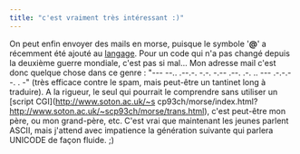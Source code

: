 ```yaml
---
title: "c'est vraiment très intéressant :)"
---
```


On peut enfin envoyer des mails en morse, puisque le symbole '**@**' a
récemment été ajouté au
[langage](http://www.cjonline.com/stories/021704/pag_morsecode.shtml). Pour un
code qui n'a pas changé depuis la deuxième guerre mondiale, c'est pas si
mal... Mon adresse mail c'est donc quelque chose dans ce genre : "--- --..
.--.-. -.-. -.-- .--. .-. .. --- .-.-.- -. . -" (très efficace contre le spam,
mais peut-être un tantinet long à traduire). A la rigueur, le seul qui
pourrait le comprendre sans utiliser un [script CGI](http://www.soton.ac.uk/~s
cp93ch/morse/index.html?http://www.soton.ac.uk/~scp93ch/morse/trans.html),
c'est peut-être mon père, ou mon grand-père, etc. C'est vrai que maintenant
les jeunes parlent ASCII, mais j'attend avec impatience la génération suivante
qui parlera UNICODE de façon fluide. ;)

